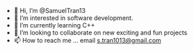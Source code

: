 - 👋 Hi, I’m @SamuelTran13
- 👀 I’m interested in software development. 
- 🌱 I’m currently learning C++
- 💞️ I’m looking to collaborate on new exciting and fun projects
- 📫 How to reach me ... email s.tran1013@gmail.com

<!---
SamuelTran13/SamuelTran13 is a ✨ special ✨ repository because its `README.md` (this file) appears on your GitHub profile.
You can click the Preview link to take a look at your changes.
--->
